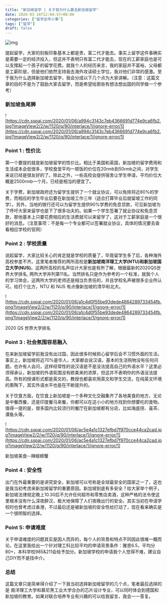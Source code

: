 ```yaml
---
title: "新加坡留学 | 关于我为什么要去新加坡留学"
date: 2020-03-16T12:04:57+08:00
categories: ["留学这件小事"]
tags: ["留学"]
draft: false
---
```


![img](https://cdn.sspai.com/2020/01/06/dc023de5af1660bdac144351c46171bf.jpg?imageMogr2/quality/95/thumbnail/!1420x708r/gravity/Center/crop/1420x708/interlace/1)



提起留学，大家的刻板印象基本上都是贵，富二代才能去。事实上留学这件事确实是需要一定的经济投入，但这并不表明只有富二代才能去，现在的工薪家庭也是可以支撑起一个孩子的留学花费。就我个人的经历来言，我的家庭并不富裕，父母都是工薪阶层，但是他们依然支持我去海外攻读硕士学位，我对他们非常的感激。至于我为什么选择新加坡去留学，我会分成以下几个点为大家讲解。（注意：这篇文章的目的不是为了鼓励大家去留学，而是希望给那些有想法想出国的同学做一个参考）

<!--more-->

### **新加坡鱼尾狮**

![https://cdn.sspai.com/2020/01/06/a994c3143c7eb4366691d774e9ca6fb2.jpg?imageView2/2/w/1120/q/90/interlace/1/ignore-error/1](https://cdn.sspai.com/2020/01/06/a994c3143c7eb4366691d774e9ca6fb2.jpg?imageView2/2/w/1120/q/90/interlace/1/ignore-error/1)

### **Point 1 : 性价比**

第一个要提的就是新加坡留学的性价比。相比于美国和英国，新加坡的留学费用和生活成本会低很多，学校食堂平均一顿饭的价位在20rmb到50rmb之间，对学生来说已经是很友好的了。除此之外，一些高校会提供宿舍让学生申请，平均价位大概是2500rmb一个月，已经是相当的便宜了。

关于学费，新加坡政府还为留学生提供了一个就业协议，可以免除将近80%的学费，而相应的学生毕业后要在新加坡工作三年（适合打算毕业后就留坡工作的同学）。另外，当地的银行还可以为留学生提供90%学费的免息贷款，可见新加坡为了呼吁大家来留学也是下了很多功夫的。如果一个学生签署了就业协议和免息贷款，那他基本上只要花费相应的生活费就可以来留学了，这对于工薪家庭是一个很好的消息。（注意事项：不是每一个专业都可以签署就业协议，具体的情况要去查看相应学校的官网）

### **Point 2 : 学校质量**

说起留学，大家比较关心的肯定就是学校的质量了，毕竟留学生多了后，各种海外高校参差不齐。这里笔者推荐的两所高校是**新加坡南洋理工大学(NTU)和新加坡国立大学(NUS)**。这两所高校的名声估计大家也是有所了解，根据最新的2020QS世界大学排名, 两所大学并列第11名。当然排名只是作为参考的一个标准，就我个人的学习体会，这两所大学的老师还是相当负责任的，并且学校名声被很多企业所认可。给打个比方，NTU 和 NUS 有点像新加坡的清华和北大。

![https://cdn.sspai.com/2020/01/06/a1c4d0f55be93dede4864289733454fb.png?imageView2/2/w/1120/q/90/interlace/1/ignore-error/1](https://cdn.sspai.com/2020/01/06/a1c4d0f55be93dede4864289733454fb.png?imageView2/2/w/1120/q/90/interlace/1/ignore-error/1)

2020 QS 世界大学排名

### **Point 3 : 社会氛围容易融入**

在来新加坡留学前我没有出过国，因此很多时候担心留学后会不习惯外面的生活。事实上，新加坡将近70%是华人，大家都会说汉语，基本的生活购物没有任何问题。也许有人会问，这样经常性的说汉语是不是没法提高自己的外语水平？这里必须得承认，新加坡的外语氛围没有欧美来的浓厚，但这并不表明你的外语没法提高。所有的授课形式都是英文的，教授也都喜欢用英文和学生交流，在纯英文环境的熏陶下，其实外语水平也是在不断提升的。

关于饮食方面，在饮食上新加坡是一个多种文化交融集齐了各地美食的地方，无论是中餐西餐，还是印度餐马来餐，你都可以在这小小的地方找到你想要吃的食物。值得一提的是，很多国内比较流行的餐厅在新加坡都有分店，比如海底捞、喜茶、谭鱼头等。

![https://cdn.sspai.com/2020/01/06/ac5e4a1c1327efbd7f970cce44ca2cad.jpg?imageView2/2/w/1120/q/90/interlace/1/ignore-error/1](https://cdn.sspai.com/2020/01/06/ac5e4a1c1327efbd7f970cce44ca2cad.jpg?imageView2/2/w/1120/q/90/interlace/1/ignore-error/1)

新加坡美食--辣椒螃蟹

### **Point 4 : 安全性**

出门在外最重要的是讲究安全，新加坡可以号称是全球最安全的国家之一了，这也是我当初考虑来新加坡留学的重要原因。新加坡到底有多安全？给大家举个例子，新加坡法律规定晚上10.30后不允许任何超市和零售店卖酒，这种严格的法令使这里根本没有什么深夜醉汉，极大地保障了人们夜晚出行的安全。其实当初在申请学校时也曾考虑过香港，不过最后还是被新加坡的安全性给打动了，现在看来确实是一个很明智的选择。

### **Point 5: 申请难度**

关于申请难度的问题其实是因人而异的，每个人的背景和特点不同因此很难一概而论。在这里我给出一个针对理工科比较平均的申请背景条件：雅思6.5，平均分80+，本科学校985&211会给予加分。新加坡学校的申请我个人觉得不难，建议自己DIY而不是找中介。

### **总结**

这篇文章只是简单得介绍了一下我当初选择新加坡留学的几个点，笔者最后选择的是 南洋理工大学和慕尼黑工业大学合办的芯片设计专业，可以同时体会到德国和新加坡的教育。如果对联合培养专业有兴趣的可以给我留言，我会一一答复。